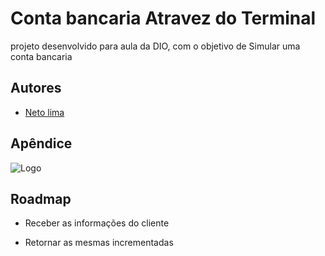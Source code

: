 
# Conta bancaria Atravez do Terminal 

projeto desenvolvido para aula da DIO, com o objetivo de Simular uma conta bancaria 


## Autores

- [Neto lima](https://github.com/Netolima1)


## Apêndice



![Logo](https://dsm04pap002files.storage.live.com/y4m9FsZcLkvXyePrK0-zmMEodG4OCXodazVUGwyLimFwIH8RERbfpnvGZagUC1QQ_yl-s4X3vAxnWCbRS-Zw84yX_gux1jxReruYn6lg53-p9Z_hXUVzCiRFKU7DsrlpwipZPCd6zb2hZn-5WFXsqMkrFlSu-f1P4eDwIhh53Zmht_-LzhKekn6A1z7kBKGUEbXBmz5T0npjI6-O-jXe-taEiP00os0bAz9tEZKPUU5o64?encodeFailures=1&width=1339&height=213)


## Roadmap

- Receber as informações do cliente 

- Retornar as mesmas incrementadas 
